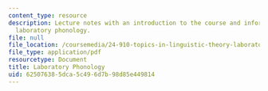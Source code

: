 ```yaml
---
content_type: resource
description: Lecture notes with an introduction to the course and information about
  laboratory phonology.
file: null
file_location: /coursemedia/24-910-topics-in-linguistic-theory-laboratory-phonology-spring-2007/625076385dca5c496d7b98d85e449814_lec1.pdf
file_type: application/pdf
resourcetype: Document
title: Laboratory Phonology
uid: 62507638-5dca-5c49-6d7b-98d85e449814
---
```

